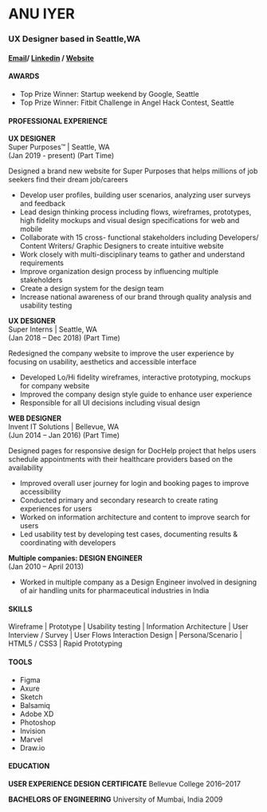 
# ANU IYER
### UX Designer based in Seattle,WA
#### [Email](anubechem@gmail.com)/ [Linkedin](https://www.linkedin.com/in/anu-iyer) / [Website](https://anuportfolio.wixsite.com/mysite)

#### AWARDS
- Top Prize Winner: Startup weekend by Google, Seattle
- Top Prize Winner: Fitbit Challenge in Angel Hack Contest, Seattle

#### PROFESSIONAL EXPERIENCE

**UX DESIGNER**<br>
Super Purposes™ | Seattle, WA <br>
(Jan 2019 - present) (Part Time)

Designed a brand new website for Super Purposes that helps millions of job seekers find their dream job/careers  
- Develop user profiles, building user scenarios, analyzing user surveys and feedback
- Lead design thinking process including flows, wireframes, prototypes, high fidelity mockups and visual design specifications for web and mobile
- Collaborate with 15 cross- functional stakeholders including Developers/ Content Writers/ Graphic Designers to create intuitive website	
- Work closely with multi-disciplinary teams to gather and understand requirements
- Improve organization design process by influencing multiple stakeholders
- Create a design system for the design team  
- Increase national awareness of our brand through quality analysis and usability testing

**UX DESIGNER**<br>
Super Interns | Seattle, WA <br>
(Jan 2018 – Dec 2018) (Part Time)

Redesigned the company website to improve the user experience by focusing on usability, aesthetics and accessible interface
-	Developed Lo/Hi fidelity wireframes, interactive prototyping, mockups for company website
- Improved the company design style guide to enhance user experience 
-	Responsible for all UI decisions including visual design


**WEB DESIGNER** <br>
Invent IT Solutions | Bellevue, WA <br>
(Jun 2014 – Jan 2016) (Part Time)

Designed pages for responsive design for DocHelp project that helps users schedule appointments with their healthcare providers based on the availability
- Improved overall user journey for login and booking pages to improve accessibility
- Conducted primary and secondary research to create rating experiences for users 
-	Worked on information architecture and content to improve search for users 
-	Led usability test by developing test cases, documenting results & coordinating with developers


**Multiple companies: DESIGN ENGINEER** <br>
(Jan 2010 – April 2013)

- Worked in multiple company as a Design Engineer involved in designing of air handling units for pharmaceutical industries in India


#### SKILLS
Wireframe | Prototype | Usability testing | Information Architecture | User Interview / Survey | User Flows
Interaction Design | Persona/Scenario | HTML5 / CSS3 | Rapid Prototyping




#### TOOLS
- Figma
- Axure
- Sketch
- Balsamiq
- Adobe XD
- Photoshop
- Invision
- Marvel
- Draw.io


#### EDUCATION 
**USER EXPERIENCE DESIGN CERTIFICATE**
Bellevue College
2016–2017

**BACHELORS OF ENGINEERING** 
University of Mumbai, India
2009




